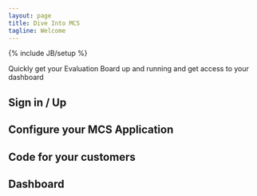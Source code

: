 ```yaml
---
layout: page
title: Dive Into MCS
tagline: Welcome
---
```

{% include JB/setup %}

Quickly get your Evaluation Board up and running and get access to your dashboard

## Sign in / Up

## Configure your MCS Application

## Code for your customers

## Dashboard




